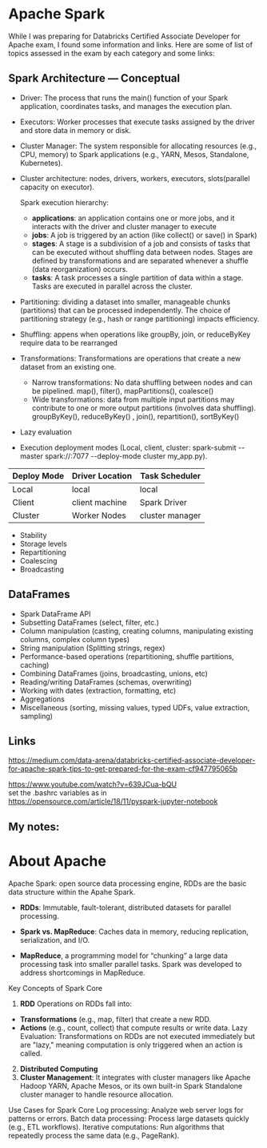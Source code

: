 # Apache Spark
While I was preparing for Databricks Certified Associate Developer for Apache exam, I found some information and links. Here are some of list of topics assessed in the exam by each category and some links:
## Spark Architecture — Conceptual
- Driver: The process that runs the main() function of your Spark application, coordinates tasks, and manages the execution plan.
- Executors: Worker processes that execute tasks assigned by the driver and store data in memory or disk.
- Cluster Manager: The system responsible for allocating resources (e.g., CPU, memory) to Spark applications (e.g., YARN, Mesos, Standalone, Kubernetes).
- Cluster architecture: nodes, drivers, workers, executors, slots(parallel capacity on executor).
  
  Spark execution hierarchy: 
    - **applications**: an application contains one or more jobs, and it interacts with the driver and cluster manager to execute
    - **jobs**: A job is triggered by an action (like collect() or save() in Spark)
    - **stages**: A stage is a subdivision of a job and consists of tasks that can be executed without shuffling data between nodes. Stages are defined by transformations and are separated whenever a shuffle (data reorganization) occurs.
    - **tasks**: A task processes a single partition of data within a stage. Tasks are executed in parallel across the cluster.
- Partitioning: dividing a dataset into smaller, manageable chunks (partitions) that can be processed independently. The choice of partitioning strategy (e.g., hash or range partitioning) impacts efficiency.
- Shuffling: appens when operations like groupBy, join, or reduceByKey require data to be rearranged
- Transformations: Transformations are operations that create a new dataset from an existing one.
    - Narrow transformations:  No data shuffling between nodes and can be pipelined. map(), filter(), mapPartitions(), coalesce()
    - Wide transformations: data from multiple input partitions may contribute to one or more output partitions (involves data shuffling). groupByKey(), reduceByKey() , join(), repartition(), sortByKey()
- Lazy evaluation

- Execution deployment modes (Local, client, cluster: spark-submit --master spark://<master-host>:7077 --deploy-mode cluster my_app.py).  </br>

| Deploy Mode    | Driver Location  | Task Scheduler|
| -------------- | ---------------- |--------------- |
| Local          | local            |      local     |
| Client         | client machine   | Spark Driver   |
| Cluster        | Worker Nodes     | cluster manager|

- Stability
- Storage levels
- Repartitioning
- Coalescing
 - Broadcasting
## DataFrames
- Spark DataFrame API
- Subsetting DataFrames (select, filter, etc.)
- Column manipulation (casting, creating columns, manipulating existing columns, complex column types)
- String manipulation (Splitting strings, regex)
- Performance-based operations (repartitioning, shuffle partitions, caching)
- Combining DataFrames (joins, broadcasting, unions, etc)
- Reading/writing DataFrames (schemas, overwriting)
- Working with dates (extraction, formatting, etc)
- Aggregations
- Miscellaneous (sorting, missing values, typed UDFs, value extraction, sampling)

## Links 
https://medium.com/data-arena/databricks-certified-associate-developer-for-apache-spark-tips-to-get-prepared-for-the-exam-cf947795065b

https://www.youtube.com/watch?v=639JCua-bQU
<br>set the .bashrc variables as in https://opensource.com/article/18/11/pyspark-jupyter-notebook

## My notes:

# About Apache  
Apache Spark: open source data processing engine,  RDDs are the basic data structure within the Apahe Spark.
- **RDDs**: Immutable, fault-tolerant, distributed datasets for parallel processing.  
- **Spark vs. MapReduce**: Caches data in memory, reducing replication, serialization, and I/O.  

- **MapReduce**, a programming model for “chunking” a large data processing task into smaller parallel tasks.
Spark was developed to address shortcomings in MapReduce.

Key Concepts of Spark Core
1. **RDD** Operations on RDDs fall into:
- **Transformations** (e.g., map, filter) that create a new RDD.
- **Actions** (e.g., count, collect) that compute results or write data.
Lazy Evaluation: Transformations on RDDs are not executed immediately but are "lazy," meaning computation is only triggered when an action is called.
2. **Distributed Computing**
3. **Cluster Management**: It integrates with cluster managers like Apache Hadoop YARN, Apache Mesos, or its own built-in Spark Standalone cluster manager to handle resource allocation.

Use Cases for Spark Core
Log processing: Analyze web server logs for patterns or errors.
Batch data processing: Process large datasets quickly (e.g., ETL workflows).
Iterative computations: Run algorithms that repeatedly process the same data (e.g., PageRank).
